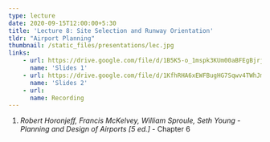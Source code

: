 ```yaml
---
type: lecture
date: 2020-09-15T12:00:00+5:30
title: 'Lecture 8: Site Selection and Runway Orientation'
tldr: "Airport Planning"
thumbnail: /static_files/presentations/lec.jpg
links: 
    - url: https://drive.google.com/file/d/1B5K5-o_1mspk3KUm00aBFEgBjrjQMrQe/view?usp=sharing
      name: 'Slides 1'
    - url: https://drive.google.com/file/d/1KfhRHA6xEWFBugHG7Sqwv4TWhJmtB7um/view?usp=sharing
      name: 'Slides 2'  
    - url: 
      name: Recording
---
```

1. *Robert Horonjeff, Francis McKelvey, William Sproule, Seth Young - Planning and Design of Airports [5 ed.]* - Chapter 6